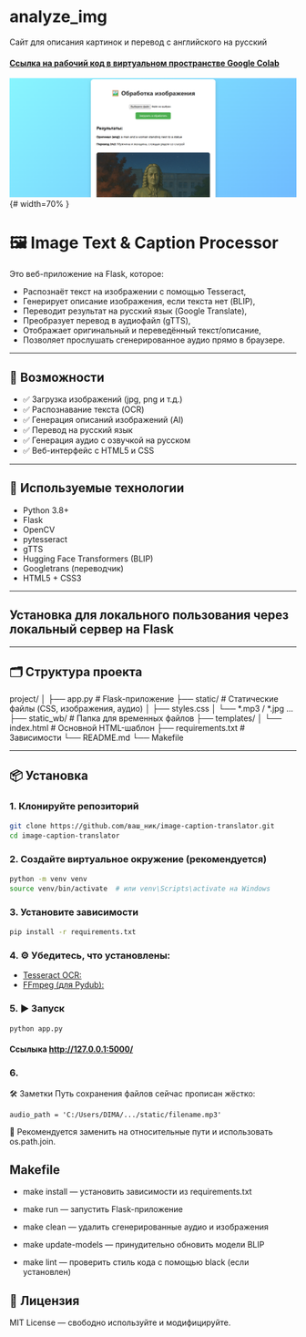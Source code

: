 # analyze_img
Сайт для описания картинок и перевод с английского на русский
<h4> <a href = "https://colab.research.google.com/drive/1-yfbHVXyNJFTGpTZMCR2qUDwagYG7Yyj?usp=sharing"> Ссылка на рабочий код в виртуальном пространстве Google Colab </a></h4>

![](templates/sok.png){# width=70% }

# 🖼️ Image Text & Caption Processor

Это веб-приложение на Flask, которое:

- Распознаёт текст на изображении с помощью Tesseract,
- Генерирует описание изображения, если текста нет (BLIP),
- Переводит результат на русский язык (Google Translate),
- Преобразует перевод в аудиофайл (gTTS),
- Отображает оригинальный и переведённый текст/описание,
- Позволяет прослушать сгенерированное аудио прямо в браузере.

---

## 🚀 Возможности

- ✅ Загрузка изображений (jpg, png и т.д.)
- ✅ Распознавание текста (OCR)
- ✅ Генерация описаний изображений (AI)
- ✅ Перевод на русский язык
- ✅ Генерация аудио с озвучкой на русском
- ✅ Веб-интерфейс с HTML5 и CSS

---

## 🧠 Используемые технологии

- Python 3.8+
- Flask
- OpenCV
- pytesseract
- gTTS
- Hugging Face Transformers (BLIP)
- Googletrans (переводчик)
- HTML5 + CSS3

---
## Установка для локального пользования через локальный сервер на Flask
---
## 🗂️ Структура проекта
project/
│
├── app.py                 # Flask-приложение
├── static/                # Статические файлы (CSS, изображения, аудио)
│   ├── styles.css
│   └── *.mp3 / *.jpg ...
├── static_wb/             # Папка для временных файлов
├── templates/
│   └── index.html         # Основной HTML-шаблон
├── requirements.txt       # Зависимости
└── README.md
└── Makefile


---

## 📦 Установка

### 1. Клонируйте репозиторий
```bash
git clone https://github.com/ваш_ник/image-caption-translator.git
cd image-caption-translator
```
### 2. Создайте виртуальное окружение (рекомендуется)
```bash
python -m venv venv
source venv/bin/activate  # или venv\Scripts\activate на Windows
```
### 3. Установите зависимости
```bash
pip install -r requirements.txt
```
### 4. ⚙️ Убедитесь, что установлены:
- <a href = "https://github.com/tesseract-ocr/tesseract">Tesseract OCR:</a>
- <a href = "https://ffmpeg.org/download.html">FFmpeg (для Pydub):  </a>
### 5. ▶️ Запуск
```bash
python app.py
```
#### Ссылыка <a href = "http://127.0.0.1:5000/">http://127.0.0.1:5000/
</a>

### 6.
🛠️ Заметки
Путь сохранения файлов сейчас прописан жёстко:
```python3
audio_path = 'C:/Users/DIMA/.../static/filename.mp3'
```
🔧 Рекомендуется заменить на относительные пути и использовать os.path.join.

## Makefile

- make install — установить зависимости из requirements.txt

- make run — запустить Flask-приложение

- make clean — удалить сгенерированные аудио и изображения

- make update-models — принудительно обновить модели BLIP

- make lint — проверить стиль кода с помощью black (если установлен)
  
## 📜 Лицензия

MIT License — свободно используйте и модифицируйте.





